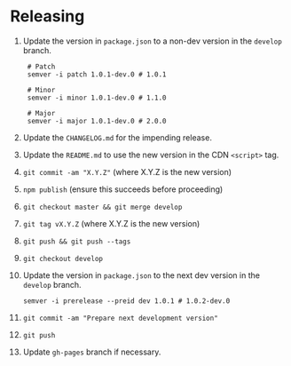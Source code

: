 # Releasing

1. Update the version in `package.json` to a non-dev version in the `develop`
   branch.

        # Patch
        semver -i patch 1.0.1-dev.0 # 1.0.1

        # Minor
        semver -i minor 1.0.1-dev.0 # 1.1.0

        # Major
        semver -i major 1.0.1-dev.0 # 2.0.0

2. Update the `CHANGELOG.md` for the impending release.
3. Update the `README.md` to use the new version in the CDN `<script>` tag.
4. `git commit -am "X.Y.Z"` (where X.Y.Z is the new version)
5. `npm publish` (ensure this succeeds before proceeding)
6. `git checkout master && git merge develop`
7. `git tag vX.Y.Z` (where X.Y.Z is the new version)
8. `git push && git push --tags`
9. `git checkout develop`
10. Update the version in `package.json` to the next dev version in the
    `develop` branch.

        semver -i prerelease --preid dev 1.0.1 # 1.0.2-dev.0

11. `git commit -am "Prepare next development version"`
12. `git push`
13. Update `gh-pages` branch if necessary.
